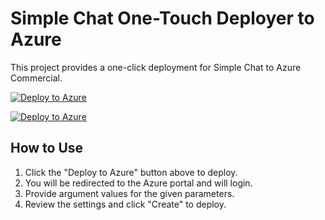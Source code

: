 # Simple Chat One-Touch Deployer to Azure

This project provides a one-click deployment for Simple Chat to Azure Commercial.

[![Deploy to Azure](https://aka.ms/deploytoazurebutton)](https://portal.azure.com/#create/Microsoft.Template/uri/https%3A%2F%2Fraw.githubusercontent.com%2Fmicrosoft%2Fsimplechat%2Frefs%2Fheads%2Finfra-deployer-gunger%2Fdeployers%2Fbicep%2Fmain.json)

[![Deploy to Azure](https://aka.ms/deploytoazuregovbutton)](https://portal.azure.us/#create/Microsoft.Template/uri/https%3A%2F%2Fraw.githubusercontent.com%2Fmicrosoft%2Fsimplechat%2Frefs%2Fheads%2Finfra-deployer-gunger%2Fdeployers%2Fbicep%2Fmain.json)

## How to Use

1. Click the "Deploy to Azure" button above to deploy.
2. You will be redirected to the Azure portal and will login.
3. Provide argument values for the given parameters.
4. Review the settings and click "Create" to deploy.
